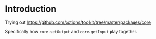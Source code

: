 # Introduction

Trying out https://github.com/actions/toolkit/tree/master/packages/core

Specifically how `core.setOutput` and `core.getInput` play together.
